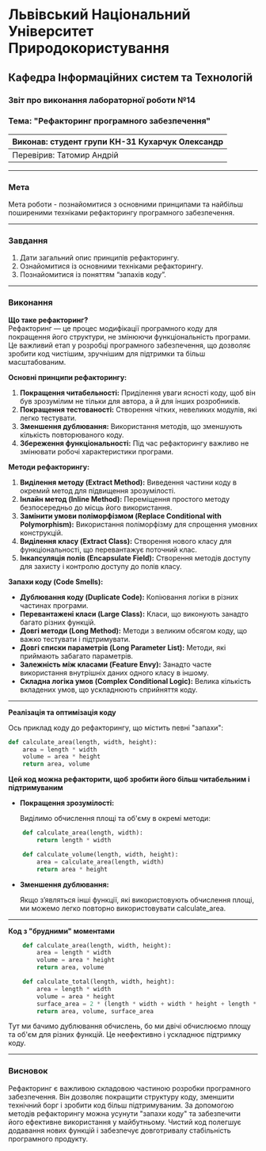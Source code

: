 # Львівський Національний Університет Природокористування

## Кафедра Інформаційних систем та Технологій

### Звіт про виконання лабораторної роботи №14

### Тема: "Рефакторинг програмного забезпечення"

| Виконав: студент групи КН-31 Кухарчук Олександр |
| ----------------------------------------------- |
| Перевірив: Татомир Андрій                       |

---

### Мета

Мета роботи - познайомитися з основними принципами та найбільш
поширеними техніками рефакторингу програмного забезпечення.

---

### Завдання

1. Дати загальний опис принципів рефакторингу.
2. Ознайомитися із основними техніками рефакторингу.
3. Познайомитися із поняттям “запахів коду”.

---

### Виконання

**Що таке рефакторинг?**  
Рефакторинг — це процес модифікації програмного коду для покращення його структури, не змінюючи функціональність програми. Це важливий етап у розробці програмного забезпечення, що дозволяє зробити код чистішим, зручнішим для підтримки та більш масштабованим.

**Основні принципи рефакторингу:**

1. **Покращення читабельності:** Приділення уваги ясності коду, щоб він був зрозумілим не тільки для автора, а й для інших розробників.
2. **Покращення тестованості:** Створення чітких, невеликих модулів, які легко тестувати.
3. **Зменшення дублювання:** Використання методів, що зменшують кількість повторюваного коду.
4. **Збереження функціональності:** Під час рефакторингу важливо не змінювати робочі характеристики програми.

**Методи рефакторингу:**

1. **Виділення методу (Extract Method):** Виведення частини коду в окремий метод для підвищення зрозумілості.
2. **Інлайн метод (Inline Method):** Переміщення простого методу безпосередньо до місць його використання.
3. **Замінити умови поліморфізмом (Replace Conditional with Polymorphism):** Використання поліморфізму для спрощення умовних конструкцій.
4. **Виділення класу (Extract Class):** Створення нового класу для функціональності, що перевантажує поточний клас.
5. **Інкапсуляція полів (Encapsulate Field):** Створення методів доступу для захисту і контролю доступу до полів класу.

**Запахи коду (Code Smells):**

- **Дублювання коду (Duplicate Code):** Копіювання логіки в різних частинах програми.
- **Перевантажені класи (Large Class):** Класи, що виконують занадто багато різних функцій.
- **Довгі методи (Long Method):** Методи з великим обсягом коду, що важко тестувати і підтримувати.
- **Довгі списки параметрів (Long Parameter List):** Методи, які приймають забагато параметрів.
- **Залежність між класами (Feature Envy):** Занадто часте використання внутрішніх даних одного класу в іншому.
- **Складна логіка умов (Complex Conditional Logic):** Велика кількість вкладених умов, що ускладнюють сприйняття коду.

---

**Реалізація та оптимізація коду**

Ось приклад коду до рефакторингу, що містить певні "запахи":

```python
def calculate_area(length, width, height):
    area = length * width
    volume = area * height
    return area, volume
```

**Цей код можна рефакторити, щоб зробити його більш читабельним і підтримуваним**

- **Покращення зрозумілості:**

  Виділимо обчислення площі та об'єму в окремі методи:

```python
    def calculate_area(length, width):
        return length * width

    def calculate_volume(length, width, height):
        area = calculate_area(length, width)
        return area * height
```

- **Зменшення дублювання:**

  Якщо з’являться інші функції, які використовують обчислення площі, ми можемо легко повторно використовувати calculate_area.

---

**Код з "брудними" моментами**

```python
    def calculate_area(length, width, height):
        area = length * width
        volume = area * height
        return area, volume

    def calculate_total(length, width, height):
        area = length * width
        volume = area * height
        surface_area = 2 * (length * width + width * height + length * height)
        return area, volume, surface_area
```

Тут ми бачимо дублювання обчислень, бо ми двічі обчислюємо площу та об'єм для різних функцій. Це неефективно і ускладнює підтримку коду.

---

### Висновок

Рефакторинг є важливою складовою частиною розробки програмного забезпечення. Він дозволяє покращити структуру коду, зменшити технічний борг і зробити код більш підтримуваним. За допомогою методів рефакторингу можна усунути "запахи коду" та забезпечити його ефективне використання у майбутньому. Чистий код полегшує додавання нових функцій і забезпечує довготривалу стабільність програмного продукту.
